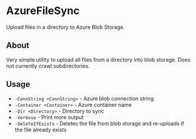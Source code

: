 # AzureFileSync
Upload files in a directory to Azure Blob Storage.

## About
Very simple utility to upload all files from a directory into blob storage. Does not currently crawl subdirectories.

## Usage

* `-ConnString <ConnString>` - Azure blob connection string
* `-Container <Container>` - Azure container name
* `-Dir <Directory>` - Directory to sync
* `-Verbose` - Print more output
* `-DeleteIfExists` - Deletes the file from blob storage and re-uploads if the file already exists